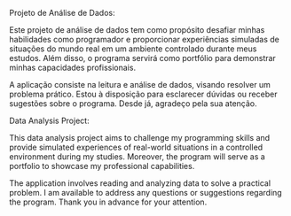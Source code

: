
Projeto de Análise de Dados:

Este projeto de análise de dados tem como propósito desafiar minhas habilidades como programador e proporcionar experiências simuladas de situações do mundo real em um ambiente controlado durante meus estudos. Além disso, o programa servirá como portfólio para demonstrar minhas capacidades profissionais.

A aplicação consiste na leitura e análise de dados, visando resolver um problema prático. Estou à disposição para esclarecer dúvidas ou receber sugestões sobre o programa. Desde já, agradeço pela sua atenção.

Data Analysis Project:

This data analysis project aims to challenge my programming skills and provide simulated experiences of real-world situations in a controlled environment during my studies. Moreover, the program will serve as a portfolio to showcase my professional capabilities.

The application involves reading and analyzing data to solve a practical problem. I am available to address any questions or suggestions regarding the program. Thank you in advance for your attention.
